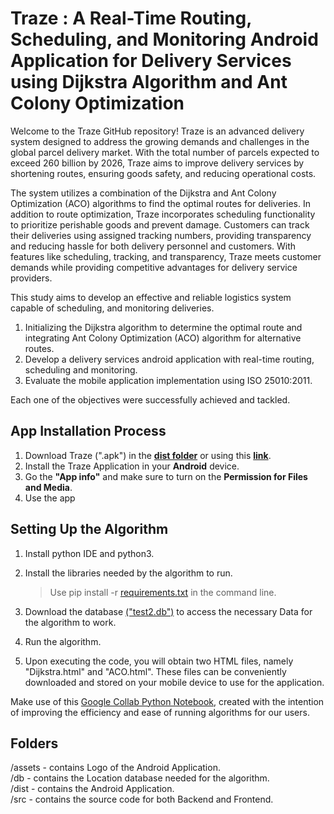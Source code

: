# Traze : A Real-Time Routing, Scheduling, and Monitoring Android Application for Delivery Services using Dijkstra Algorithm and Ant Colony Optimization

Welcome to the Traze GitHub repository! Traze is an advanced delivery system designed to address the growing demands and challenges in the global parcel delivery market. With the total number of parcels expected to exceed 260 billion by 2026, Traze aims to improve delivery services by shortening routes, ensuring goods safety, and reducing operational costs.

The system utilizes a combination of the Dijkstra and Ant Colony Optimization (ACO) algorithms to find the optimal routes for deliveries. In addition to route optimization, Traze incorporates scheduling functionality to prioritize perishable goods and prevent damage. Customers can track their deliveries using assigned tracking numbers, providing transparency and reducing hassle for both delivery personnel and customers. With features like scheduling, tracking, and transparency, Traze meets customer demands while providing competitive advantages for delivery service providers.

This study aims to develop an effective and reliable logistics system capable of scheduling, and monitoring deliveries.
1. Initializing the Dijkstra algorithm to determine the optimal route and integrating Ant Colony Optimization (ACO) algorithm for alternative routes.
2. Develop a delivery services android application  with real-time routing, scheduling and monitoring.
3. Evaluate the mobile application implementation using ISO 25010:2011.

Each one of the objectives were successfully achieved and tackled.



<h2>App Installation Process</h2>
  
  1. Download Traze (".apk") in the **[dist folder](https://github.com/Mariaarlyn14/Traze/blob/main/dist/Traze.apk)** or using this **[link](https://drive.google.com/file/d/1JDvw4AGQyV0Vh0qQLcl3jGebb22NVf2T/view?usp=share_link)**.
  2. Install the Traze Application in your **Android** device.
  3. Go the **"App info"** and make sure to turn on the **Permission for Files and Media**.
  4. Use the app

Setting Up the Algorithm
-----
1. Install python IDE and python3.
2. Install the libraries needed by the algorithm to run.

      >Use pip install -r [requirements.txt](https://github.com/Mariaarlyn14/Traze/blob/main/requirements.txt) in the command line.
      
3. Download the database [("test2.db")](https://github.com/Mariaarlyn14/Traze/blob/main/db/DataLocation.db) to access the necessary Data for the algorithm to work.
4. Run the algorithm.
5. Upon executing the code, you will obtain two HTML files, namely "Dijkstra.html" and "ACO.html". These files can be conveniently downloaded and stored on your mobile device to use for the application.


Make use of this [Google Collab Python Notebook](https://colab.research.google.com/drive/1dSIbjAXhbsRaO5O8azrfq-hAqGfk0whj?usp=sharing), created with the intention of improving the efficiency and ease of running algorithms for our users.


Folders
---

/assets - contains Logo of the Android Application.</br>
/db - contains the Location database needed for the algorithm.</br>
/dist - contains the Android Application.</br>
/src - contains the source code for both Backend and Frontend.</br>

